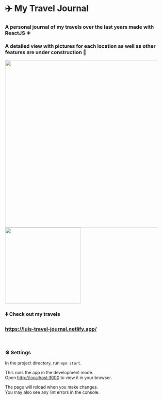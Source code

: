 # ✈️ My Travel Journal
### A personal journal of my travels over the last years made with ReactJS ⚛
### A detailed view with pictures for each location as well as other features are under construction 🚧

<p float="left">
  <img src="https://user-images.githubusercontent.com/69304255/173847681-c74394e9-229d-4e47-8cc2-4815ca486fa1.png" width="550" />
  <img src="https://user-images.githubusercontent.com/69304255/173847673-a5fb160e-b587-4263-a5f4-74dfe8107c6d.png" width="250" /> 
</p>

### ⬇️ Check out my travels
### https://luis-travel-journal.netlify.app/

<br>

### ⚙️ Settings
In the project directory, run `npm start`.

This runs the app in the development mode.\
Open [http://localhost:3000](http://localhost:3000) to view it in your browser.

The page will reload when you make changes.\
You may also see any lint errors in the console.
